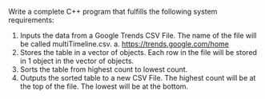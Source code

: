 Write a complete C++ program that fulfills the following system requirements:
1. Inputs the data from a Google Trends CSV File. The name of the file will be called
multiTimeline.csv.
a. https://trends.google.com/home
2. Stores the table in a vector of objects. Each row in the file will be stored in 1 object
in the vector of objects.
3. Sorts the table from highest count to lowest count.
4. Outputs the sorted table to a new CSV File. The highest count will be at the top of
the file. The lowest will be at the bottom.
